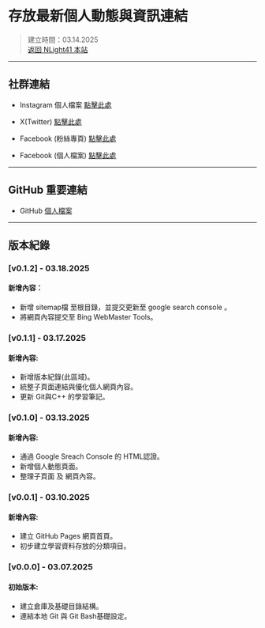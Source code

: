 # 存放最新個人動態與資訊連結  
> 建立時間：03.14.2025  
> [返回 NLight41 本站](https://nlight41.github.io/NLight41_LearningRepo/)  
  
---
## 社群連結  
  
- Instagram 個人檔案 [點擊此處](https://www.instagram.com/nlight_art.0410?igsh=MXUwNmtzYzAyc2N5NA%3D%3D&utm_source=qr)  
  
- X(Twitter) [點擊此處](https://x.com/nlight41?s=21&t=6YXR5RkSiCKSdAWCuqknow)  
  
- Facebook (粉絲專頁) [點擊此處](https://www.facebook.com/profile.php?id=100083596751475)  
  
- Facebook (個人檔案) [點擊此處](https://www.facebook.com/profile.php?id=100081201527760)  
  
---
## GitHub 重要連結  
  
- GitHub [個人檔案](https://github.com/NLight41)  
  
---
## 版本紀錄  

### [v0.1.2] - 03.18.2025
#### 新增內容：
- 新增 sitemap檔 至根目錄，並提交更新至 google search console 。
- 將網頁內容提交至 Bing WebMaster Tools。
  
### [v0.1.1] - 03.17.2025  
#### 新增內容:  
- 新增版本紀錄(此區域)。
- 統整子頁面連結與優化個人網頁內容。
- 更新 Git與C++ 的學習筆記。
  
### [v0.1.0] - 03.13.2025  
#### 新增內容:  
- 通過 Google Sreach Console 的 HTML認證。  
- 新增個人動態頁面。  
- 整理子頁面 及 網頁內容。  
  
### [v0.0.1] - 03.10.2025  
#### 新增內容:  
- 建立 GitHub Pages 網頁首頁。  
- 初步建立學習資料存放的分類項目。  
  
### [v0.0.0] - 03.07.2025  
#### 初始版本:  
- 建立倉庫及基礎目錄結構。  
- 連結本地 Git 與 Git Bash基礎設定。  
